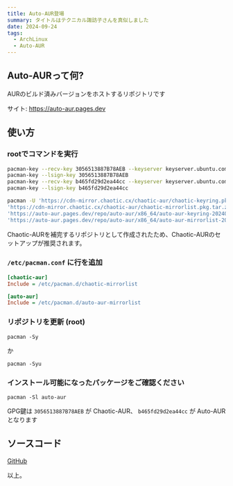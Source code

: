 ```yaml
---
title: Auto-AUR登場
summary: タイトルはテクニカル諏訪子さんを真似しました
date: 2024-09-24
tags:
  - ArchLinux
  - Auto-AUR
---
```


## Auto-AURって何?

AURのビルド済みバージョンをホストするリポジトリです

サイト: https://auto-aur.pages.dev

## 使い方

### rootでコマンドを実行

```sh
pacman-key --recv-key 3056513887B78AEB --keyserver keyserver.ubuntu.com
pacman-key --lsign-key 3056513887B78AEB
pacman-key --recv-key b465fd29d2ea44cc --keyserver keyserver.ubuntu.com
pacman-key --lsign-key b465fd29d2ea44cc

pacman -U 'https://cdn-mirror.chaotic.cx/chaotic-aur/chaotic-keyring.pkg.tar.zst' \
'https://cdn-mirror.chaotic.cx/chaotic-aur/chaotic-mirrorlist.pkg.tar.zst' \
'https://auto-aur.pages.dev/repo/auto-aur/x86_64/auto-aur-keyring-20240923-1-any.pkg.tar.zst' \
'https://auto-aur.pages.dev/repo/auto-aur/x86_64/auto-aur-mirrorlist-20241030-1-any.pkg.tar.zst'
```

Chaotic-AURを補完するリポジトリとして作成されたため、Chaotic-AURのセットアップが推奨されます。

### `/etc/pacman.conf` に行を追加

```ini
[chaotic-aur]
Include = /etc/pacman.d/chaotic-mirrorlist

[auto-aur]
Include = /etc/pacman.d/auto-aur-mirrorlist
```

### リポジトリを更新 (root)

```
pacman -Sy
```
か
```
pacman -Syu
```

### インストール可能になったパッケージをご確認ください

```
pacman -Sl auto-aur
```

GPG鍵は `3056513887B78AEB` が Chaotic-AUR、
`b465fd29d2ea44cc` が Auto-AUR となります

## ソースコード

[GitHub](https://github.com/akku1139/auto-aur)

以上。
